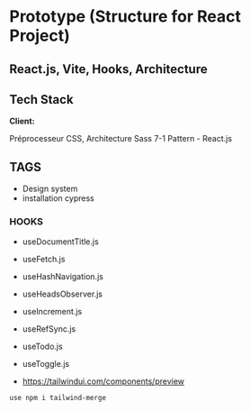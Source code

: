 # Prototype (Structure for React Project)

## React.js, Vite, Hooks, Architecture


## Tech Stack

**Client:** 

Préprocesseur CSS, Architecture Sass 7-1 Pattern - React.js

## TAGS
- Design system
- installation cypress

### HOOKS 
- useDocumentTitle.js
- useFetch.js
- useHashNavigation.js
- useHeadsObserver.js
- useIncrement.js
- useRefSync.js
- useTodo.js
- useToggle.js

- https://tailwindui.com/components/preview


```
use npm i tailwind-merge
```





